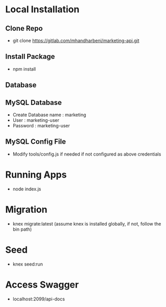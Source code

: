 # Local Installation

## Clone Repo
- git clone https://gitlab.com/mhandharbeni/marketing-api.git

## Install Package
- npm install

## Database

## MySQL Database
- Create Database name : marketing
- User : marketing-user
- Password : marketing-user

## MySQL Config File
- Modify tools/config.js if needed if not configured as above credentials

# Running Apps
- node index.js

# Migration
- knex migrate:latest (assume knex is installed globally, if not, follow the bin path)

# Seed
- knex seed:run

# Access Swagger
- localhost:2099/api-docs
